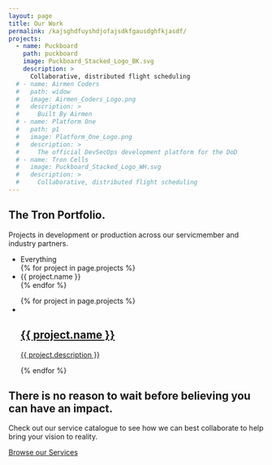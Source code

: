 ```yaml
---
layout: page
title: Our Work
permalink: /kajsghdfuyshdjofajsdkfgausdghfkjasdf/
projects:
  - name: Puckboard
    path: puckboard
    image: Puckboard_Stacked_Logo_BK.svg
    description: >
      Collaborative, distributed flight scheduling
  # - name: Airmen Coders
  #   path: widow
  #   image: Airmen_Coders_Logo.png
  #   description: >
  #     Built By Airmen
  # - name: Platform One
  #   path: p1
  #   image: Platform_One_Logo.png
  #   description: >
  #     The official DevSecOps development platform for the DoD
  # - name: Tron Cells
  #   image: Puckboard_Stacked_Logo_WH.svg
  #   description: >
  #     Collaborative, distributed flight scheduling
---
```


<!-- Slider Start -->
<section id="global-header">
    <div class="container">
        <div class="row">
            <div class="col-md-12">
                <div class="block">
                    <h1>The Tron Portfolio.</h1>
                    <p>Projects in development or production across our servicmember and industry partners.</p>
                </div>
            </div>
        </div>
    </div>
</section>

<!-- Portfolio Start -->
<section id="portfolio-work">
    <div class="container">
        <div class="row">
          <div class="col-md-12">
            <div class="block">
              <div class="portfolio-menu">
                <ul>
                    <li class="filter" data-filter="all">Everything</li>
                    {% for project in page.projects %}
                    <li class="filter" data-filter=".{{ project.path }}">{{ project.name }}</li>
                    {% endfor %}
                </ul>
              </div>
              <div class="portfolio-contant">
                <ul id="portfolio-contant-active">
                    {% for project in page.projects %}
                    <li class="mix {{ project.path }}">
                      <a href="/portfolio/{{ project.path }}">
                        <img src="{{ site.baseurl }}/img/portfolio/{{ project.image }}" alt="">
                        <div class="overly">
                          <div class="position-center">
                            <h2>{{ project.name }}</h2>
                            <p>{{ project.description }}</p>
                          </div>
                        </div>
                      </a>
                   </li>
                   {% endfor %}
                </ul>
              </div>
            </div>
          </div>
        </div>
    </div>
</section>

<!-- Clients Logo Section Start -->
<!-- <section id="clients-logo-section">
  <div class="container">
    <div class="row">
      <div class="col-md-12">
        <div class="block">
          <div id="clients-logo" class="owl-carousel">
            <div class="clients-logo-img">
              <img src="{{ site.baseurl }}/img/clients/clients-logo1.png" alt="Features">
            </div>
            <div class="clients-logo-img">
              <img src="{{ site.baseurl }}/img/clients/clients-logo2.png" alt="Features">
            </div>
            <div class="clients-logo-img">
              <img src="{{ site.baseurl }}/img/clients/clients-logo3.png" alt="Features">
            </div>
            <div class="clients-logo-img">
              <img src="{{ site.baseurl }}/img/clients/clients-logo4.png" alt="Features">
            </div>
            <div class="clients-logo-img">
              <img src="{{ site.baseurl }}/img/clients/clients-logo5.png" alt="Features">
            </div>
            <div class="clients-logo-img">
              <img src="{{ site.baseurl }}/img/clients/clients-logo3.png" alt="Features">
            </div>
            <div class="clients-logo-img">
              <img src="{{ site.baseurl }}/img/clients/clients-logo2.png" alt="Features">
            </div>
            <div class="clients-logo-img">
              <img src="{{ site.baseurl }}/img/clients/clients-logo5.png" alt="Features">
            </div>
            <div class="clients-logo-img">
              <img src="{{ site.baseurl }}/img/clients/clients-logo1.png" alt="Features">
            </div>
            <div class="clients-logo-img">
              <img src="{{ site.baseurl }}/img/clients/clients-logo4.png" alt="Features">
            </div>
            <div class="clients-logo-img">
              <img src="{{ site.baseurl }}/img/clients/clients-logo5.png" alt="Features">
            </div>
            <div class="clients-logo-img">
              <img src="{{ site.baseurl }}/img/clients/clients-logo3.png" alt="Features">
            </div>
          </div>
        </div>
      </div>
    </div>
  </div>
</section> -->


<!-- Call to action Start -->
<section id="call-to-action">
  <div class="container">
    <div class="row">
      <div class="col-md-12">
        <div class="block">
          <h2>There is no reason to wait before believing you can have an impact.</h2>
          <p>Check out our service catalogue to see how we can best collaborate to help bring your vision to reality.</p>
          <a class="btn btn-default btn-call-to-action" href="{{ site.baseurl }}/#service" >Browse our Services</a>
        </div>
      </div>
    </div>
  </div>
</section>
